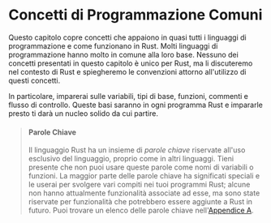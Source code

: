 # Concetti di Programmazione Comuni

Questo capitolo copre concetti che appaiono in quasi tutti i linguaggi di programmazione e come funzionano in Rust. Molti linguaggi di programmazione hanno molto in comune alla loro base. Nessuno dei concetti presentati in questo capitolo è unico per Rust, ma li discuteremo nel contesto di Rust e spiegheremo le convenzioni attorno all'utilizzo di questi concetti.

In particolare, imparerai sulle variabili, tipi di base, funzioni, commenti e flusso di controllo. Queste basi saranno in ogni programma Rust e impararle presto ti darà un nucleo solido da cui partire.

> #### Parole Chiave
>
> Il linguaggio Rust ha un insieme di *parole chiave* riservate all'uso esclusivo del linguaggio, proprio come in altri linguaggi. Tieni presente che non puoi usare queste parole come nomi di variabili o funzioni. La maggior parte delle parole chiave ha significati speciali e le userai per svolgere vari compiti nei tuoi programmi Rust; alcune non hanno attualmente funzionalità associate ad esse, ma sono state riservate per funzionalità che potrebbero essere aggiunte a Rust in futuro. Puoi trovare un elenco delle parole chiave nell'[Appendice A][appendix_a]<!-- ignore -->.

[appendix_a]: appendix-01-keywords.md
